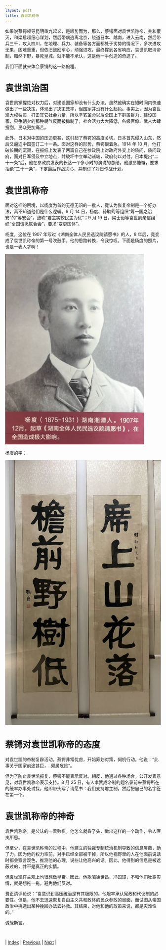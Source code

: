 ```yaml
---
layout: post
title: 袁世凯称帝
---
```


如果说蔡锷领导昆明重九起义，是顺势而为，那么，蔡锷面对袁世凯称帝、共和覆灭，和梁启超细心谋划，然后带病逃离北京，绕道日本、越南，进入云南，然后带兵三千，攻入四川，在地理、兵力、装备等各方面都处于劣势的情况下，多次进攻无果，困难重重，但依旧鼓励军心，顽强进攻，最终撑到各省响应，袁世凯取消帝制，黯然下野，暴死皇城，就不能不承认，这是他一手创造的奇迹了。

我们下面就来体会蔡锷的这一路旅程。

# 袁世凯治国

袁世凯掌握绝对权力后，对建设国家却没有什么办法。虽然他确实在短时间内快速做出了一些决策，体现出了决策效率，但国家并没有什么起色。事实上，因为袁世凯大权独揽，打击其它社会力量，所以辛亥革命以后全国上下群策群力、建设国家，只争朝夕的那种朝气反而被抑制了，社会活力大大降低，各级官僚、武人大肆搜刮，民众更加痛苦。

此外，日本对中国的压迫更甚，这引起了蔡锷的高度关切。日本首先侵入山东，然后又逼迫中国签订二十一条。面对这样的形势，蔡锷很着急。1914 年 10 月，他打破长期的沉寂，在报纸上发表了两篇自己在参政院上对政府外交上的质问，质问政府，面对日军侵及中立地点，并破坏中立举动诸端，政府何以对付。日本提出“二十一条”后，他在参政院发表的长达一个多小时的演说的总结。他激昂慷慨，要求拒绝“二十一条”，下定最后作战决心，并制订了对日作战计划。

# 袁世凯称帝

面对这样的困境，以杨度为首的无德无识的一批人，竟认为恢复帝制是一个好办法，真不知道他们是什么逻辑。8 月 14 日，杨度、孙毓筠等组织“筹一国之治安”的“筹安会”，鼓吹“君主实较民主为优”；9 月 19 日，梁士诒等袁世凯亲信组织“全国请愿联合会”，要求“变更国体”。

杨度，这位在 1907 年写过《湖南全体人民民选议院请愿书》的人，8 年后，竟变成了袁世凯称帝的第一号吹鼓手。他的思路转换，令我惊叹。下面是杨度的照片，也是一表人才啊！

![杨度](fig/13-1-2.jpeg "杨度")

杨度的字：

![杨度字](fig/13-1.jpeg "杨度字")

# 蔡锷对袁世凯称帝的态度

对袁世凯的帝制复辟活动，蔡锷非常忧虑，开始筹划对策，伺机行动。他说：“此事关于国家前途甚巨，..颇属危险”。

但为了防止袁世凯报复，蔡锷不能表示反对。相反，他通过各种场合，公开发表意见，对袁世凯称帝表示支持。8 月 25 日，有人拿赞成帝制的题名录前来蔡锷所在的统率办事处试探，他即带头写了请愿书：我们支持君主制，然后把自己的名字签在第一个。

# 袁世凯称帝的神奇

袁世凯称帝，是公认的一着败棋。他怎么就昏了头，做出这样的一个动作，令人匪夷所思。

但至少，在袁世凯称帝的过程中，他建立的独裁专制统治机制导致的信息屏蔽，助了力。因为他的权力空前，对手已经全部被干掉，所以他视野里的人在他面前说话时都会察言观色，推测他的心理，说些让他高兴的话。因此，他得到的信息是被遮蔽过的，并不是真正的实情。

但袁世凯在主观上也很想做皇帝。因此，他欺骗徐世昌、冯国璋，不和他们吐露实情，就是想拖一拖，避免他们反对。

费正清评论说：“袁意识到高压统治是有其极限的。他坦率承认宪政和代议制的必要性。但是，他不去迅速恢复自由主义共和政体的民众参政的局面，而试图从帝国政治中挑选出某种挽回办法去补救。其结果，对他和他的政策来说，都是灾难性的。”

诚哉斯言。

<br/>

| [Index](./) | [Previous](11-5-eco) | [Next](13-3-plan) |
